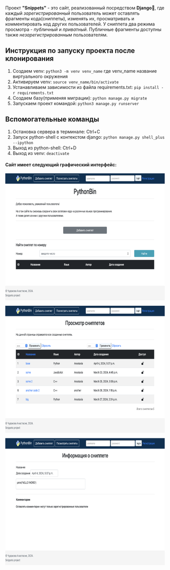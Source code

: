Проект **"Snippets"** - это сайт, реализовaнный посредством **Django**🐍, где каждый *зарегистрированный* пользователь может оставлять фрагменты кода(сниппеты), изменять их, просматривать и комментировать код других пользователей. У сниппета два режима просмотра - *публичный* и *приватный*. Публичные фрагменты доступны также *незарегистрированным* пользователям.


## Инструкция по запуску проекта после клонирования

1. Создаем venv: `python3 -m venv venv_name`
где venv_name название виртуального окружения
2. Активируем venv: `source venv_name/bin/activate`
3. Устанавливаем зависимости из файла requirements.txt: `pip install -r requirements.txt`
4. Создаем базу(применяя миграции): `python manage.py migrate`
5. Запускаем проект командой: `python3 manage.py runserver`

## Вспомогательные команды
1. Остановка сервера в терминале: Ctrl+C 
2. Запуск python-shell с контекстом django: `python manage.py shell_plus --ipython`
3. Выход из python-shell: Ctrl+D
4. Выход из venv: `deactivate`  


#### Сайт имеет следующий графический интерфейс:
<p>
  <img width="600" height="400" src="https://github.com/chuania/Snippets/blob/main/overview/screen1.png">
</p>
<p></p>
<p>
  <img width="600" height="400" src="https://github.com/chuania/Snippets/blob/main/overview/screen2.png">
</p>
<p></p>
<p>
  <img width="600" height="400" src="https://github.com/chuania/Snippets/blob/main/overview/screen3.png">
</p>
